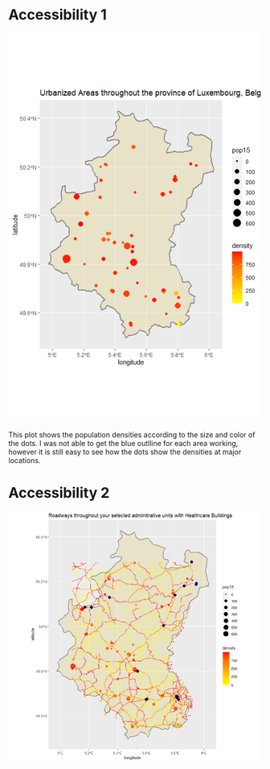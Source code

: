 # Accessibility 1

![](belll.jpeg)

This plot shows the population densities according to the size and color of the dots. I was not able to get the blue outlline for each area working, however it is still easy to see how the dots show the densities at major locations. 

# Accessibility 2
![](luxhealth.jpeg)

